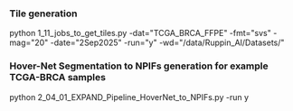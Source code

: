 ### Tile generation 

python 1_11_jobs_to_get_tiles.py -dat="TCGA_BRCA_FFPE" -fmt="svs" -mag="20" -date="2Sep2025" -run="y" -wd="/data/Ruppin_AI/Datasets/" 

 
### Hover-Net Segmentation to NPIFs generation for example TCGA-BRCA samples 

python 2_04_01_EXPAND_Pipeline_HoverNet_to_NPIFs.py -run y 